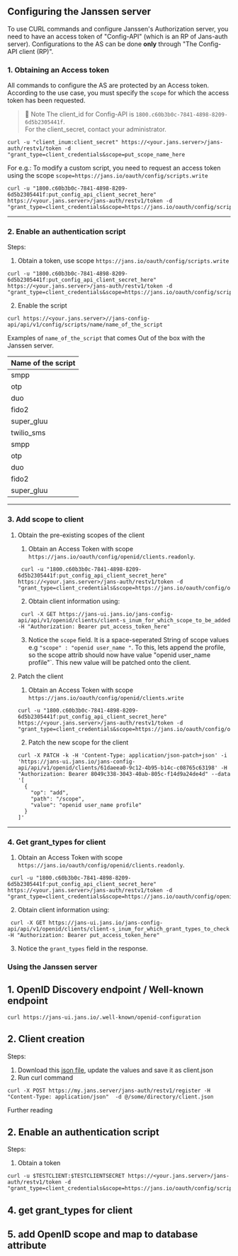 ## Configuring the Janssen server

To use CURL commands and configure Janssen's Authorization server, you need to have an access token of "Config-API" (which is an RP of Jans-auth server). Configurations to the AS can be done **only** through "The Config-API client (RP)".

### 1. Obtaining an Access token
All commands to configure the AS are protected by an Access token. According to the use case, you must specify the `scope` for which the access token has been requested.


> 📝 Note
>	The client_id for Config-API is  `1800.c60b3b0c-7841-4898-8209-6d5b2305441f`. <br/>For the client_secret, contact your administrator.


```
curl -u "client_inum:client_secret" https://<your.jans.server>/jans-auth/restv1/token -d  "grant_type=client_credentials&scope=put_scope_name_here
```
For e.g.: To modify a custom script, you need to request an access token using the scope `scope=https://jans.io/oauth/config/scripts.write`
```
curl -u "1800.c60b3b0c-7841-4898-8209-6d5b2305441f:put_config_api_client_secret_here" https://<your.jans.server>/jans-auth/restv1/token -d  "grant_type=client_credentials&scope=https://jans.io/oauth/config/scripts.write" 
```

***

### 2. Enable an authentication script
Steps:
1. Obtain a token, use scope `https://jans.io/oauth/config/scripts.write`
```
curl -u "1800.c60b3b0c-7841-4898-8209-6d5b2305441f:put_config_api_client_secret_here" https://<your.jans.server>/jans-auth/restv1/token -d  "grant_type=client_credentials&scope=https://jans.io/oauth/config/scripts.write" 
```
2. Enable the script
```
curl https://<your.jans.server>//jans-config-api/api/v1/config/scripts/name/name_of_the_script
```
Examples of `name_of_the_script` that comes Out of the box with the Janssen server.

| Name of the script |
|---|
| smpp  |
| otp |
| duo |
| fido2 |
| super_gluu |
| twilio_sms |
| smpp |
| otp |
| duo |
| fido2 |
| super_gluu |

***

### 3. Add scope to client
1. Obtain the pre-existing scopes of the client
    1. Obtain an Access Token with scope `https://jans.io/oauth/config/openid/clients.readonly`.
    ```
     curl -u "1800.c60b3b0c-7841-4898-8209-6d5b2305441f:put_config_api_client_secret_here" https://<your.jans.server>/jans-auth/restv1/token -d  "grant_type=client_credentials&scope=https://jans.io/oauth/config/openid/clients.readonly" 
    ```
   2. Obtain client information using:
    ```
     curl -X GET https://jans-ui.jans.io/jans-config-api/api/v1/openid/clients/client-s_inum_for_which_scope_to_be_added -H "Authorization: Bearer put_access_token_here"
    ``` 
   3. Notice the `scope` field. It is a space-seperated String of scope values e.g `"scope" : "openid user_name "`. To this, lets append the profile, so the scope attrib should now have value "openid user_name profile"`. This new value will be patched onto the client. 
   
    

1. Patch the client
	1. Obtain an Access Token with scope `https://jans.io/oauth/config/openid/clients.write`
	```
	curl -u "1800.c60b3b0c-7841-4898-8209-6d5b2305441f:put_config_api_client_secret_here" https://<your.jans.server>/jans-auth/restv1/token -d  "grant_type=client_credentials&scope=https://jans.io/oauth/config/openid/clients.write" 
	```
	2. Patch the new scope for the client 
	```
	curl -X PATCH -k -H 'Content-Type: application/json-patch+json' -i 'https://jans-ui.jans.io/jans-config-api/api/v1/openid/clients/61daeea0-9c12-4b95-b14c-c08765c63198' -H "Authorization: Bearer 8049c338-3043-40ab-805c-f14d9a24de4d" --data '[
	  {
		"op": "add",
		"path": "/scope",
		"value": "openid user_name profile"
	  }
	]'
	```
***	
### 4. Get grant_types for client

1. Obtain an Access Token with scope `https://jans.io/oauth/config/openid/clients.readonly`.
```
 curl -u "1800.c60b3b0c-7841-4898-8209-6d5b2305441f:put_config_api_client_secret_here" https://<your.jans.server>/jans-auth/restv1/token -d  "grant_type=client_credentials&scope=https://jans.io/oauth/config/openid/clients.readonly" 
```
2. Obtain client information using:
```
 curl -X GET https://jans-ui.jans.io/jans-config-api/api/v1/openid/clients/client-s_inum_for_which_grant_types_to_check -H "Authorization: Bearer put_access_token_here"
``` 
3. Notice the `grant_types` field in the response.  
   


### Using the Janssen server

## 1. OpenID Discovery endpoint / Well-known endpoint
```
curl https://jans-ui.jans.io/.well-known/openid-configuration
```
## 2. Client creation
Steps:
1. Download this [json file](https://raw.githubusercontent.com/JanssenProject/jans/main/jans-config-api/server/src/test/resources/feature/openid/clients/client.json), update the values and save it as client.json
1. Run curl command

```
curl -X POST https://my.jans.server/jans-auth/restv1/register -H "Content-Type: application/json"  -d @/some/directory/client.json
```

Further reading

## 2. Enable an authentication script
Steps:
1. Obtain a token
```
curl -u $TESTCLIENT:$TESTCLIENTSECRET https://<your.jans.server>/jans-auth/restv1/token -d  "grant_type=client_credentials&scope=https://jans.io/oauth/config/scripts.write" 

```


## 4. get grant_types for client
## 5. add OpenID scope and map to database attribute
